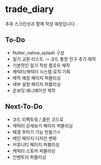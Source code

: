 # trade_diary

추후 스크린샷과 함께 작성 예정입니다.

## To-Do

- flutter_native_splash 구성
- 일기 교환 리스트 -> 코드 통한 친구 추가 제작
- 기본적인 일기 작성 플로우 제작
- 캐릭터/캐릭터 시스템 로직 기획
- 제작 예정 페이지 퍼블리싱
- 세부 설정 페이지 퍼블리싱
- 온보딩 애니메이션 제작

## Next-To-Do

- 코드 리팩토링 / 클린 코드로
- 캐릭터 상세보기 페이지 퍼블리싱
- 배경 꾸미기 기능 만들기ㅇ
- 메인 페이지 디자인 변화
- 커뮤니티 페이지 퍼블리싱
- 캐릭터 스토어 퍼블리싱
- 인벤토리 퍼블리싱
